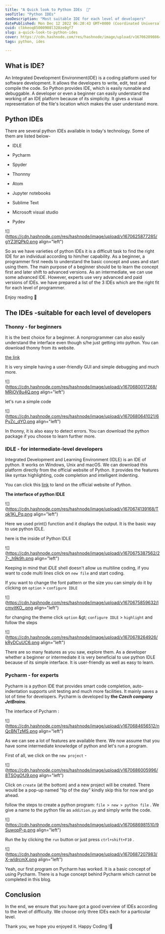 ```yaml
---
title: "A Quick look to Python IDEs  🎀"
seoTitle: "Python IDEs"
seoDescription: "Most suitable IDE for each level of developers"
datePublished: Mon Dec 12 2022 06:20:43 GMT+0000 (Coordinated Universal Time)
cuid: clbkeoq85000908l328ze0gf7
slug: a-quick-look-to-python-ides
cover: https://cdn.hashnode.com/res/hashnode/image/upload/v1670620908645/9ha2I3RwX.jpeg
tags: python, ides

---
```


## What is IDE?

An Integrated Development Environment(IDE) is a coding platform used for software development. It allows the developers to write, edit, test and compile the code. So Python provides IDE, which is easily runnable and debuggable. A developer or even a beginner can easily understand the working of an IDE platform because of its simplicity. It gives a visual representation of the file's location which makes the user understand more.

## Python IDEs

There are several python IDEs available in today's technology. Some of them are listed below-

*   IDLE
    
*   Pycharm
    
*   Spyder
    
*   Thonnny
    
*   Atom
    
*   Jupyter notebooks
    
*   Sublime Text
    
*   Microsoft visual studio
    
*   Pydev
    

![](https://cdn.hashnode.com/res/hashnode/image/upload/v1670625877285/gYZ3fQPk0.png align="left")

So as we have varieties of python IDEs it is a difficult task to find the right IDE for an individual according to him/her capability. As a beginner, a programmer first needs to understand the basic concept and uses and start using them. The main purpose of a beginner should be to learn the concept first and later shift to advanced versions. As an intermediate, we can use some advanced IDE. However, experts use very advanced and paid versions of IDEs. we have prepared a list of the 3 IDEs which are the right fit for each level of programmer.

Enjoy reading 🔖

## The IDEs -suitable for each level of developers

### Thonny - for beginners

It is the best choice for a beginner. A nonprogrammer can also easily understand the interface even though s/he just getting into python. You can download thonny from its website.

[the link](https://thonny.org)

It is very simple having a user-friendly GUI and simple debugging and much more.

![](https://cdn.hashnode.com/res/hashnode/image/upload/v1670680017268/MRiOV8u4Q.png align="left")

let's run a simple code

![](https://cdn.hashnode.com/res/hashnode/image/upload/v1670680641021/6PyZc_dYO.png align="left")

In thonny, it is also easy to detect errors. You can download the python package if you choose to learn further more.

### IDLE - for intermediate-level developers

Integrated Development and Learning Environment (IDLE) is an IDE of python. It works on Windows, Unix and macOS. We can download this platform directly from the official website of Python. It provides the features like syntax highlighting, code completion and intelligent indenting.

You can click this [link](https://www.python.org/downloads/) to land on the official website of Python.

**The interface of python IDLE**

![](https://cdn.hashnode.com/res/hashnode/image/upload/v1670674139168/Tqk1Ki_Pq.png align="left")

Here we used print() function and it displays the output. It is the basic way to use python IDLE.

here is the inside of Python IDLE

![](https://cdn.hashnode.com/res/hashnode/image/upload/v1670675387562/27-_h9k9h.png align="left")

Keeping in mind that iDLE shell doesn't allow us multiline coding, if you want to code multi lines click on `new file` and start coding.

If you want to change the font pattern or the size you can simply do it by clicking on `option` &gt; `configure IDLE`

![](https://cdn.hashnode.com/res/hashnode/image/upload/v1670675859632/IcmvitKO_.png align="left")

for changing the theme click `option` \&gt; `configure IDLE` &gt; `highlight` and follow the steps

![](https://cdn.hashnode.com/res/hashnode/image/upload/v1670678264926/kRyDCuUC6.png align="left")

There are so many features as you saw, explore them. As a developer whether a beginner or intermediate it is very beneficial to use python IDLE because of its simple interface. It is user-friendly as well as easy to learn.

### Pycharm - for experts

Pycharm is a python IDE that provides smart code completion, auto-indentation supports unit testing and much more facilities. It mainly saves a lot of time for developers. Pycharm is developed by **the *Czech company JetBrains***.

The interface of Pycharm :

![](https://cdn.hashnode.com/res/hashnode/image/upload/v1670684656512/nQcBNTzMS.png align="left")

As we can see a lot of features are available there. We now assume that you have some intermediate knowledge of python and let's run a program.

First of all, we click on the `new project` -

![](https://cdn.hashnode.com/res/hashnode/image/upload/v1670686005996/8TSOgOfJ9.png align="left")

Click on `create` (at the bottom) and a new project will be created. There would be a pop-up named "tip of the day" kindly skip this for now and go ahead.

follow the steps to create a python program: `file > new > python file` . We give a name to the python file as `addition.py` and simply write the code.

![](https://cdn.hashnode.com/res/hashnode/image/upload/v1670686981510/9SuwopP-p.png align="left")

Run the by clicking the `run` button or just press `ctrl+shift+F10` .

![](https://cdn.hashnode.com/res/hashnode/image/upload/v1670687207983/X-wIdrcmX.png align="left")

Yeah, our first program on Pycharm has worked. It is a basic concept of using Pycharm. There is a huge concept behind Pycharm which cannot be completed in this blog.

## Conclusion

In the end, we ensure that you have got a good overview of IDEs according to the level of difficulty. We choose only three IDEs each for a particular level.

Thank you, we hope you enjoyed it. Happy Coding !🔏